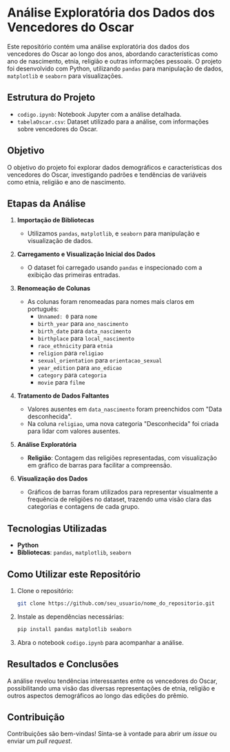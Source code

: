 
# Análise Exploratória dos Dados dos Vencedores do Oscar

Este repositório contém uma análise exploratória dos dados dos vencedores do Oscar ao longo dos anos, abordando características como ano de nascimento, etnia, religião e outras informações pessoais. O projeto foi desenvolvido com Python, utilizando `pandas` para manipulação de dados, `matplotlib` e `seaborn` para visualizações.

## Estrutura do Projeto

- `codigo.ipynb`: Notebook Jupyter com a análise detalhada.
- `tabelaOscar.csv`: Dataset utilizado para a análise, com informações sobre vencedores do Oscar.

## Objetivo

O objetivo do projeto foi explorar dados demográficos e características dos vencedores do Oscar, investigando padrões e tendências de variáveis como etnia, religião e ano de nascimento.

## Etapas da Análise

1. **Importação de Bibliotecas**
   - Utilizamos `pandas`, `matplotlib`, e `seaborn` para manipulação e visualização de dados.

2. **Carregamento e Visualização Inicial dos Dados**
   - O dataset foi carregado usando `pandas` e inspecionado com a exibição das primeiras entradas.

3. **Renomeação de Colunas**
   - As colunas foram renomeadas para nomes mais claros em português:
     - `Unnamed: 0` para `nome`
     - `birth_year` para `ano_nascimento`
     - `birth_date` para `data_nascimento`
     - `birthplace` para `local_nascimento`
     - `race_ethnicity` para `etnia`
     - `religion` para `religiao`
     - `sexual_orientation` para `orientacao_sexual`
     - `year_edition` para `ano_edicao`
     - `category` para `categoria`
     - `movie` para `filme`

4. **Tratamento de Dados Faltantes**
   - Valores ausentes em `data_nascimento` foram preenchidos com "Data desconhecida".
   - Na coluna `religiao`, uma nova categoria "Desconhecida" foi criada para lidar com valores ausentes.

5. **Análise Exploratória**
   - **Religião**: Contagem das religiões representadas, com visualização em gráfico de barras para facilitar a compreensão.

6. **Visualização dos Dados**
   - Gráficos de barras foram utilizados para representar visualmente a frequência de religiões no dataset, trazendo uma visão clara das categorias e contagens de cada grupo.

## Tecnologias Utilizadas

- **Python**
- **Bibliotecas**: `pandas`, `matplotlib`, `seaborn`

## Como Utilizar este Repositório

1. Clone o repositório:
   ```bash
   git clone https://github.com/seu_usuario/nome_do_repositorio.git
   ```
2. Instale as dependências necessárias:
   ```bash
   pip install pandas matplotlib seaborn
   ```
3. Abra o notebook `codigo.ipynb` para acompanhar a análise.

## Resultados e Conclusões

A análise revelou tendências interessantes entre os vencedores do Oscar, possibilitando uma visão das diversas representações de etnia, religião e outros aspectos demográficos ao longo das edições do prêmio.

## Contribuição

Contribuições são bem-vindas! Sinta-se à vontade para abrir um *issue* ou enviar um *pull request*.
